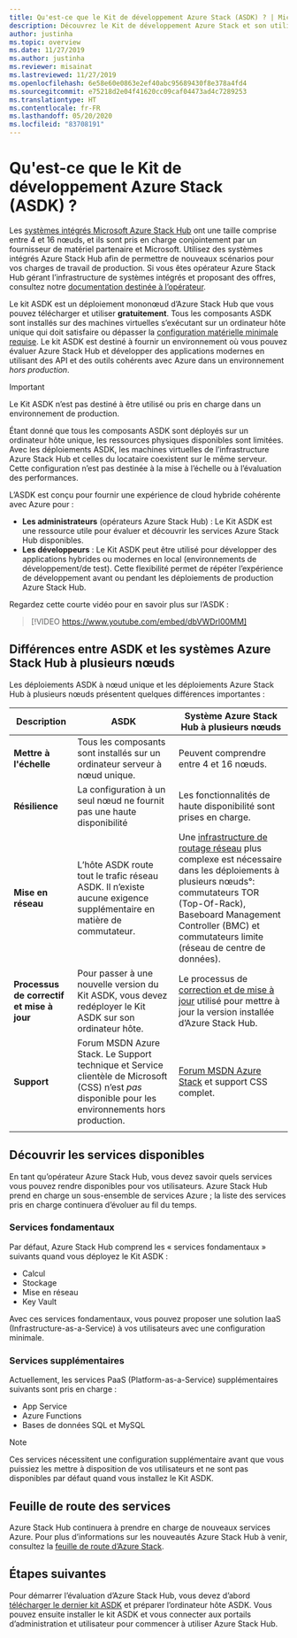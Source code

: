 ```yaml
---
title: Qu'est-ce que le Kit de développement Azure Stack (ASDK) ? | Microsoft Docs
description: Découvrez le Kit de développement Azure Stack et son utilisation pour évaluer Azure Stack Hub.
author: justinha
ms.topic: overview
ms.date: 11/27/2019
ms.author: justinha
ms.reviewer: misainat
ms.lastreviewed: 11/27/2019
ms.openlocfilehash: 6e58e60e0863e2ef40abc95689430f8e378a4fd4
ms.sourcegitcommit: e75218d2e04f41620cc09caf04473ad4c7289253
ms.translationtype: HT
ms.contentlocale: fr-FR
ms.lasthandoff: 05/20/2020
ms.locfileid: "83708191"
---
```

# <a name="what-is-the-azure-stack-development-kit-asdk"></a>Qu'est-ce que le Kit de développement Azure Stack (ASDK) ?
Les [systèmes intégrés Microsoft Azure Stack Hub](../operator/azure-stack-overview.md) ont une taille comprise entre 4 et 16 nœuds, et ils sont pris en charge conjointement par un fournisseur de matériel partenaire et Microsoft. Utilisez des systèmes intégrés Azure Stack Hub afin de permettre de nouveaux scénarios pour vos charges de travail de production. Si vous êtes opérateur Azure Stack Hub gérant l’infrastructure de systèmes intégrés et proposant des offres, consultez notre [documentation destinée à l’opérateur](/azure-stack/operator).

Le kit ASDK est un déploiement mononœud d’Azure Stack Hub que vous pouvez télécharger et utiliser **gratuitement**. Tous les composants ASDK sont installés sur des machines virtuelles s’exécutant sur un ordinateur hôte unique qui doit satisfaire ou dépasser la [configuration matérielle minimale requise](asdk-deploy-considerations.md#hardware). Le kit ASDK est destiné à fournir un environnement où vous pouvez évaluer Azure Stack Hub et développer des applications modernes en utilisant des API et des outils cohérents avec Azure dans un environnement *hors production*. 

> [!IMPORTANT]
> Le Kit ASDK n’est pas destiné à être utilisé ou pris en charge dans un environnement de production.

Étant donné que tous les composants ASDK sont déployés sur un ordinateur hôte unique, les ressources physiques disponibles sont limitées. Avec les déploiements ASDK, les machines virtuelles de l’infrastructure Azure Stack Hub et celles du locataire coexistent sur le même serveur. Cette configuration n’est pas destinée à la mise à l’échelle ou à l’évaluation des performances.

L’ASDK est conçu pour fournir une expérience de cloud hybride cohérente avec Azure pour :
- **Les administrateurs** (opérateurs Azure Stack Hub) : Le Kit ASDK est une ressource utile pour évaluer et découvrir les services Azure Stack Hub disponibles.
- **Les développeurs** : Le Kit ASDK peut être utilisé pour développer des applications hybrides ou modernes en local (environnements de développement/de test). Cette flexibilité permet de répéter l’expérience de développement avant ou pendant les déploiements de production Azure Stack Hub.

Regardez cette courte vidéo pour en savoir plus sur l’ASDK :

> [!VIDEO https://www.youtube.com/embed/dbVWDrl00MM]


## <a name="asdk-and-multi-node-azure-stack-hub-differences"></a>Différences entre ASDK et les systèmes Azure Stack Hub à plusieurs nœuds
Les déploiements ASDK à nœud unique et les déploiements Azure Stack Hub à plusieurs nœuds présentent quelques différences importantes :

|Description|ASDK|Système Azure Stack Hub à plusieurs nœuds|
|-----|-----|-----|
|**Mettre à l'échelle**|Tous les composants sont installés sur un ordinateur serveur à nœud unique.|Peuvent comprendre entre 4 et 16 nœuds.|
|**Résilience**|La configuration à un seul nœud ne fournit pas une haute disponibilité|Les fonctionnalités de haute disponibilité sont prises en charge.|
|**Mise en réseau**|L’hôte ASDK route tout le trafic réseau ASDK. Il n’existe aucune exigence supplémentaire en matière de commutateur.|Une [infrastructure de routage réseau](../operator/azure-stack-network.md#network-infrastructure) plus complexe est nécessaire dans les déploiements à plusieurs nœuds°: commutateurs TOR (Top-Of-Rack), Baseboard Management Controller (BMC) et commutateurs limite (réseau de centre de données).|
|**Processus de correctif et mise à jour**|Pour passer à une nouvelle version du Kit ASDK, vous devez redéployer le Kit ASDK sur son ordinateur hôte.|Le processus de [correction et de mise à jour](../operator/azure-stack-updates.md) utilisé pour mettre à jour la version installée d’Azure Stack Hub.|
|**Support**|Forum MSDN Azure Stack. Le Support technique et Service clientèle de Microsoft (CSS) n’est *pas* disponible pour les environnements hors production.|[Forum MSDN Azure Stack](https://social.msdn.microsoft.com/Forums/en-US/home?forum=AzureStack) et support CSS complet.|
| | |

## <a name="learn-about-available-services"></a>Découvrir les services disponibles
En tant qu’opérateur Azure Stack Hub, vous devez savoir quels services vous pouvez rendre disponibles pour vos utilisateurs. Azure Stack Hub prend en charge un sous-ensemble de services Azure ; la liste des services pris en charge continuera d’évoluer au fil du temps.

### <a name="foundational-services"></a>Services fondamentaux
Par défaut, Azure Stack Hub comprend les « services fondamentaux » suivants quand vous déployez le Kit ASDK :
- Calcul
- Stockage
- Mise en réseau
- Key Vault

Avec ces services fondamentaux, vous pouvez proposer une solution IaaS (Infrastructure-as-a-Service) à vos utilisateurs avec une configuration minimale.

### <a name="additional-services"></a>Services supplémentaires
Actuellement, les services PaaS (Platform-as-a-Service) supplémentaires suivants sont pris en charge :
- App Service
- Azure Functions
- Bases de données SQL et MySQL

> [!NOTE]
> Ces services nécessitent une configuration supplémentaire avant que vous puissiez les mettre à disposition de vos utilisateurs et ne sont pas disponibles par défaut quand vous installez le Kit ASDK.

## <a name="service-roadmap"></a>Feuille de route des services
Azure Stack Hub continuera à prendre en charge de nouveaux services Azure. Pour plus d’informations sur les nouveautés Azure Stack Hub à venir, consultez la [feuille de route d’Azure Stack](https://azure.microsoft.com/updates/?query=azure%20stack%20hub).


## <a name="next-steps"></a>Étapes suivantes
Pour démarrer l’évaluation d’Azure Stack Hub, vous devez d’abord [télécharger le dernier kit ASDK](asdk-download.md) et préparer l’ordinateur hôte ASDK. Vous pouvez ensuite installer le kit ASDK et vous connecter aux portails d’administration et utilisateur pour commencer à utiliser Azure Stack Hub.